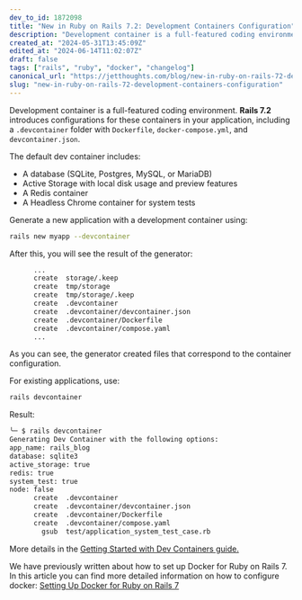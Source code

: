 ```yaml
---
dev_to_id: 1872098
title: "New in Ruby on Rails 7.2: Development Containers Configuration"
description: "Development container is a full-featured coding environment. Rails 7.2 introduces configurations for..."
created_at: "2024-05-31T13:45:09Z"
edited_at: "2024-06-14T11:02:07Z"
draft: false
tags: ["rails", "ruby", "docker", "changelog"]
canonical_url: "https://jetthoughts.com/blog/new-in-ruby-on-rails-72-development-containers-configuration/"
slug: "new-in-ruby-on-rails-72-development-containers-configuration"
---
```


Development container is a full-featured coding environment. **Rails 7.2** introduces configurations for these containers in your application, including a `.devcontainer` folder with `Dockerfile`, `docker-compose.yml`, and `devcontainer.json`.

The default dev container includes:

- A database (SQLite, Postgres, MySQL, or MariaDB)
- Active Storage with local disk usage and preview features
- A Redis container
- A Headless Chrome container for system tests

Generate a new application with a development container using:
```bash
rails new myapp --devcontainer
```
After this, you will see the result of the generator:
```bash
      ...
      create  storage/.keep
      create  tmp/storage
      create  tmp/storage/.keep
      create  .devcontainer
      create  .devcontainer/devcontainer.json
      create  .devcontainer/Dockerfile
      create  .devcontainer/compose.yaml
      ...
```
As you can see, the generator created files that correspond to the container configuration.

For existing applications, use:
```bash
rails devcontainer
```
Result:
```bash
╰─ $ rails devcontainer
Generating Dev Container with the following options:
app_name: rails_blog
database: sqlite3
active_storage: true
redis: true
system_test: true
node: false
      create  .devcontainer
      create  .devcontainer/devcontainer.json
      create  .devcontainer/Dockerfile
      create  .devcontainer/compose.yaml
        gsub  test/application_system_test_case.rb
```

More details in the [Getting Started with Dev Containers guide.](https://edgeguides.rubyonrails.org/getting_started_with_devcontainer.html)

We have previously written about how to set up Docker for Ruby on Rails 7. In this article you can find more detailed information on how to configure docker:
[Setting Up Docker for Ruby on Rails 7](https://jetthoughts.com/blog/setting-up-docker-for-ruby-on-rails-7-beginners/)